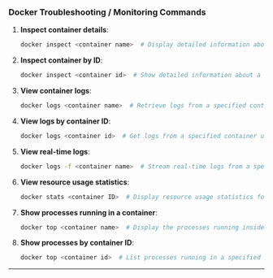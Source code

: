 ### **Docker Troubleshooting / Monitoring Commands**

1. **Inspect container details**:
   ```bash
   docker inspect <container name>  # Display detailed information about a specified container
   ```

2. **Inspect container by ID**:
   ```bash
   docker inspect <container id>  # Show detailed information about a specified container by its ID
   ```

3. **View container logs**:
   ```bash
   docker logs <container name>  # Retrieve logs from a specified container
   ```

4. **View logs by container ID**:
   ```bash
   docker logs <container id>  # Get logs from a specified container using its ID
   ```

5. **View real-time logs**:
   ```bash
   docker logs -f <container name>  # Stream real-time logs from a specified container
   ```

6. **View resource usage statistics**:
   ```bash
   docker stats <container ID>  # Display resource usage statistics for a specified container
   ```

7. **Show processes running in a container**:
   ```bash
   docker top <container name>  # Display the processes running inside a specified container
   ```

8. **Show processes by container ID**:
   ```bash
   docker top <container id>  # List processes running in a specified container using its ID
   ```

---
